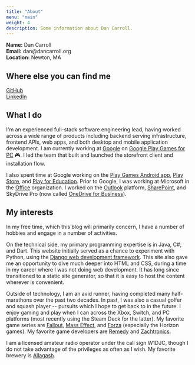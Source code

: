 ```yaml
---
title: "About"
menu: "main"
weight: 4
description: Some information about Dan Carroll.
---
```


**Name:** Dan Carroll  
**Email:** dan&#64;dancarroll&#46;org  
**Location:** Newton, MA  

Where else you can find me
--------------------------
[GitHub](https://github.com/dancarroll)  
[LinkedIn](http://www.linkedin.com/pub/daniel-carroll/1a/370/b17)  

What I do
---------
I'm an experienced full-stack software engineering lead, having worked across a wide range of products including backend serving
infrastructure, frontend APIs, web apps, and both desktop and mobile application development. I am currently working at [Google][google]
on [Google Play Games for PC][gpgpc] 🎮. I led the team that built and launched the storefront client and installation flow.

I also spent time at Google working on the [Play Games Android app][gpg], [Play Store][playstore], and [Play for Education][gpfe]. Prior to
Google, I was working at Microsoft in the [Office][office] organization. I worked on the [Outlook][outlook] platform,
[SharePoint][sharepoint], and SkyDrive Pro (now called [OneDrive for Business][skydrivepro]).

My interests
------------
In my free time, which this blog will primarily concern, I have a number of hobbies and engage in a number of activities.

On the technical side, my primary programming expertise is in Java, C#, and Dart. This website initially served as a chance to experiment with
Python, using the [Django web development framework][django]. This site also gave me an opportunity to dive much deeper into HTML and CSS,
during a time in my career where I was not doing web development. It has long since transitioned to a static site generator, so that it is easy
to host the content wherever is convenient.

Outside of technology, I am an avid runner, having completed many half-marathons over the past two decades. In past, I was also a casual
golfer and squash player -- pursuits which I hope to get back to in the future. I enjoy gaming and play when I can across the Xbox, Switch, and
PC platforms (most recently using the Steam Deck for the latter). My favorite game series are [Fallout][fallout], [Mass Effect][masseffect],
and [Forza][forza] (especially the Horizon games). My favorite game developers are [Remedy][remedy] and [Zachtronics][zachtronics].

I am a licensed amateur radio operator under the call sign W1DJC, though I do not take advantage of the privileges as often as I wish.
My favorite brewery is [Allagash][allagash].

[google]: https://google.com
[gpgpc]: https://play.google.com/googleplaygames
[gpg]: https://play.google.com/store/apps/details?id=com.google.android.play.games
[playstore]: https://play.google.com/
[gpfe]: https://cloud.googleblog.com/2013/11/introducing-tablets-with-google-play.html
[office]: https://en.wikipedia.org/wiki/Microsoft_Office
[outlook]: https://en.wikipedia.org/wiki/Microsoft_Outlook
[sharepoint]: https://en.wikipedia.org/wiki/SharePoint
[skydrivepro]: https://www.microsoft.com/en-us/microsoft-365/onedrive/onedrive-for-business
[django]: https://www.djangoproject.com/
[fallout]: https://en.wikipedia.org/wiki/Fallout_(franchise)
[masseffect]: https://en.wikipedia.org/wiki/Mass_Effect
[forza]: https://en.wikipedia.org/wiki/Forza
[remedy]: https://en.wikipedia.org/wiki/Remedy_Entertainment
[zachtronics]: https://en.wikipedia.org/wiki/Zachtronics
[allagash]: https://www.allagash.com/